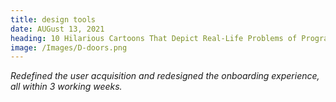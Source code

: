 ```yaml
---
title: design tools
date: AUGust 13, 2021
heading: 10 Hilarious Cartoons That Depict Real-Life Problems of Programmers
image: /Images/D-doors.png
---
```


_Redefined the user acquisition and redesigned the onboarding experience, all within 3 working weeks._
